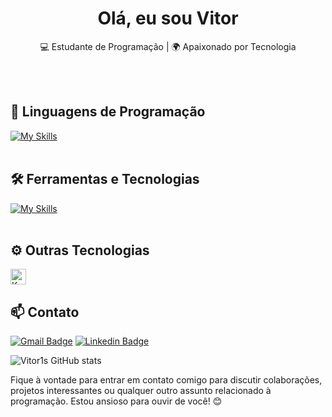 <h1 align="center">Olá, eu sou Vitor</h1>

<p align="center">
  💻 Estudante de Programação | 🌍 Apaixonado por Tecnologia
</p><br><br>

## 🚀 Linguagens de Programação  
[![My Skills](https://skillicons.dev/icons?i=go,java,python,cpp,javascript,typescript,php,lua)](https://skillicons.dev)
<br><br>

## 🛠️ Ferramentas e Tecnologias  
[![My Skills](https://skillicons.dev/icons?i=docker,kubernetes,git,github,linux,vscode,postgres,mysql,graphql,aws,bash,nginx,jenkins,react,nextjs,tailwind,bootstrap,flutter)](https://skillicons.dev)
<br><br>

## ⚙️ Outras Tecnologias  
<img src="https://img.shields.io/badge/Keycloak-%231A1A1A.svg?logo=Keycloak&logoColor=white" alt="Keycloak" height="25"/>  
<!-- Você também pode adicionar Tekton, Envoy e sqlc aqui manualmente -->

<br>

## 📫 Contato

[![Gmail Badge](https://img.shields.io/badge/-vitor.severo.dev@gmail.com-006bed?style=flat-square&logo=Gmail&logoColor=white&link=mailto:vitor.severo@sou.unifeob.edu.br)](mailto:vitor.severo@sou.unifeob.edu.br)
[![Linkedin Badge](https://img.shields.io/badge/-Vitor1s-blue?style=flat-square&logo=Linkedin&logoColor=white&link=https://www.linkedin.com/in/vitor-severo-a43405255/)](https://www.linkedin.com/in/vitor-severo-a43405255/)

![Vitor1s GitHub stats](https://github-readme-stats.vercel.app/api?username=Vitor1s&show_icons=true&theme=radical)

Fique à vontade para entrar em contato comigo para discutir colaborações, projetos interessantes ou qualquer outro assunto relacionado à programação. Estou ansioso para ouvir de você! 😊 
